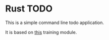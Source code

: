 # Rust TODO

This is a simple command line todo application.

It is based on
[this](https://learn.microsoft.com/en-us/training/modules/rust-create-command-line-program/)
training module.
